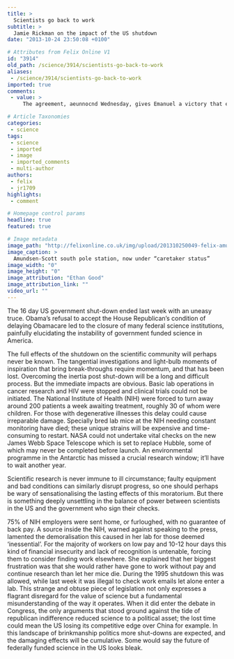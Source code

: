 ```yaml
---
title: >
  Scientists go back to work
subtitle: >
  Jamie Rickman on the impact of the US shutdown
date: "2013-10-24 23:50:08 +0100"

# Attributes from Felix Online V1
id: "3914"
old_path: /science/3914/scientists-go-back-to-work
aliases:
 - /science/3914/scientists-go-back-to-work
imported: true
comments:
 - value: >
     The agreement, aeunnocnd Wednesday, gives Emanuel a victory that evaded former MayorRichard Daley, who often boasted of his efforts to make Chicago the nation's greenest city. David Baer proble9me1nak tekinti, hogy az egyhe1zakkal kapcsolatos df6nte9st a parlament, nem pedig a ffcggetlen bedrf3se1g hozta meg. The Friday Megapanel: We’re joined by Guy Benson, Krystal Ball, and Toure. Recently,a0a 20-year-old apartment maintenance worker confessed to killing a child who resided at the same Canton, Georgia complex. The pecuniary jurisdiction of the magistrates are again set out in the relevant Act; that is, the Magistrates Court Act, Cap.10, Laws of Kenya.,hey there and thank you for your information – I’ve <a href="http://uyebwsmgyf.com">ceirtanly</a> picked up something new from right here. I did however expertise some technical issues using this site, since I experienced to reload the website lots of times previous to I could get it to load correctly. I had been wondering if your web host is OK? Not t

# Article Taxonomies
categories:
 - science
tags:
 - science
 - imported
 - image
 - imported_comments
 - multi-author
authors:
 - felix
 - jr1709
highlights:
 - comment

# Homepage control params
headline: true
featured: true

# Image metadata
image_path: "http://felixonline.co.uk/img/upload/201310250049-felix-amundsen-scott-station.jpg"
image_caption: >
  Amundsen-Scott south pole station, now under “caretaker status”
image_width: "0"
image_height: "0"
image_attribution: "Ethan Good"
image_attribution_link: ""
video_url: ""
---
```


The 16 day US government shut-down ended last week with an uneasy truce. Obama’s refusal to accept the House Republican’s condition of delaying Obamacare led to the closure of many federal science institutions, painfully elucidating the instability of government funded science in America.

The full effects of the shutdown on the scientific community will perhaps never be known. The tangential investigations and light-bulb moments of inspiration that bring break-throughs require momentum, and that has been lost. Overcoming the inertia post shut-down will be a long and difficult process. But the immediate impacts are obvious. Basic lab operations in cancer research and HIV were stopped and clinical trials could not be initiated. The National Institute of Health (NIH) were forced to turn away around 200 patients a week awaiting treatment, roughly 30 of whom were children. For those with degenerative illnesses this delay could cause irreparable damage. Specially bred lab mice at the NIH needing constant monitoring have died; these unique strains will be expensive and time-consuming to restart. NASA could not undertake vital checks on the new James Webb Space Telescope which is set to replace Hubble, some of which may never be completed before launch. An environmental programme in the Antarctic has missed a crucial research window; it’ll have to wait another year.

Scientific research is never immune to ill circumstance; faulty equipment and bad conditions can similarly disrupt progress, so one should perhaps be wary of sensationalising the lasting effects of this moratorium. But there is something deeply unsettling in the balance of power between scientists in the US and the government who sign their checks.

75% of NIH employers were sent home, or furloughed, with no guarantee of back pay. A source inside the NIH, warned against speaking to the press, lamented the demoralisation this caused in her lab for those deemed ‘inessential’. For the majority of workers on low pay and 10-12 hour days this kind of financial insecurity and lack of recognition is untenable, forcing them to consider finding work elsewhere. She explained that her biggest frustration was that she would rather have gone to work without pay and continue research than let her mice die. During the 1995 shutdown this was allowed, while last week it was illegal to check work emails let alone enter a lab. This strange and obtuse piece of legislation not only expresses a flagrant disregard for the value of science but a fundamental misunderstanding of the way it operates. When it did enter the debate in Congress, the only arguments that stood ground against the tide of republican indifference reduced science to a political asset; the lost time could mean the US losing its competitive edge over China for example. In this landscape of brinkmanship politics more shut-downs are expected, and the damaging effects will be cumulative. Some would say the future of federally funded science in the US looks bleak.
